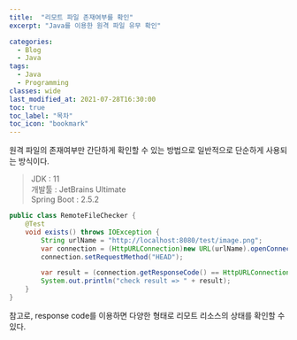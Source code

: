 ```yaml
---
title:  "리모트 파일 존재여부를 확인"
excerpt: "Java를 이용한 원격 파일 유무 확인"

categories:
  - Blog
  - Java
tags:
  - Java
  - Programming
classes: wide  
last_modified_at: 2021-07-28T16:30:00
toc: true
toc_label: "목차"
toc_icon: "bookmark"
---
```

원격 파일의 존재여부만 간단하게 확인할 수 있는 방법으로 일반적으로 단순하게 사용되는 방식이다.

> JDK : 11<br>
> 개발툴 : JetBrains Ultimate<br>
> Spring Boot : 2.5.2

```java
public class RemoteFileChecker {
    @Test
    void exists() throws IOException {
        String urlName = "http://localhost:8080/test/image.png";
        var connection = (HttpURLConnection)new URL(urlName).openConnection();
        connection.setRequestMethod("HEAD");

        var result = (connection.getResponseCode() == HttpURLConnection.HTTP_OK);
        System.out.println("check result => " + result);
    }
}
```

참고로, response code를 이용하면 다양한 형태로 리모트 리소스의 상태를 확인할 수 있다.